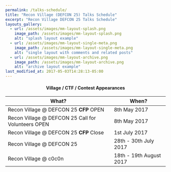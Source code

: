 ```yaml
---
permalink: /talks-schedule/
title: "Recon Village (DEFCON 25) Talks Schedule"
excerpt: "Recon Village DEFCON 25 Talks Schedule"
layouts_gallery:
  - url: /assets/images/mm-layout-splash.png
    image_path: /assets/images/mm-layout-splash.png
    alt: "splash layout example"
  - url: /assets/images/mm-layout-single-meta.png
    image_path: /assets/images/mm-layout-single-meta.png
    alt: "single layout with comments and related posts"
  - url: /assets/images/mm-layout-archive.png
    image_path: /assets/images/mm-layout-archive.png
    alt: "archive layout example"
last_modified_at: 2017-05-03T14:28:13-05:00
---
```

#### <center>Village / CTF / Contest Appearances</center>

| What?                                        | When?	                                           |
| ------------------------------------------- | ----------------------------------------------------- |
| Recon Village @ DEFCON 25 <b>CFP</b> OPEN | 8th May 2017 |
| Recon Village @ DEFCON 25 Call for Volunteers OPEN | 8th May 2017 |
| Recon Village @ DEFCON 25 <b>CFP</b> Close | 1st July 2017 |
| Recon Village @ DEFCON 25 | 28th - 30th July 2017|
| Recon Village @ c0c0n | 18th - 19th August 2017|



